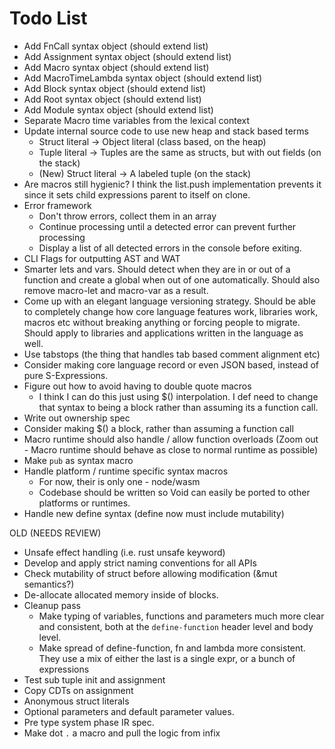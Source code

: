# Todo List

- Add FnCall syntax object (should extend list)
- Add Assignment syntax object (should extend list)
- Add Macro syntax object (should extend list)
- Add MacroTimeLambda syntax object (should extend list)
- Add Block syntax object (should extend list)
- Add Root syntax object (should extend list)
- Add Module syntax object (should extend list)
- Separate Macro time variables from the lexical context
- Update internal source code to use new heap and stack based terms
  - Struct literal -> Object literal (class based, on the heap)
  - Tuple literal -> Tuples are the same as structs, but with out fields (on the stack)
  - (New) Struct literal -> A labeled tuple (on the stack)
- Are macros still hygienic? I think the list.push implementation prevents it since it sets child expressions parent to itself on clone.
- Error framework
  - Don't throw errors, collect them in an array
  - Continue processing until a detected error can prevent further processing
  - Display a list of all detected errors in the console before exiting.
- CLI Flags for outputting AST and WAT
- Smarter lets and vars. Should detect when they are in or out of a function and create a global when out of one automatically. Should also remove macro-let and macro-var as a result.
- Come up with an elegant language versioning strategy. Should be able to completely change how core language features work,
  libraries work, macros etc without breaking anything or forcing people to migrate. Should apply to libraries and applications
  written in the language as well.
- Use tabstops (the thing that handles tab based comment alignment etc)
- Consider making core language record or even JSON based, instead of pure S-Expressions.
- Figure out how to avoid having to double quote macros
  - I think I can do this just using $() interpolation. I def need to change that syntax to being a block rather than assuming its a function call.
- Write out ownership spec
- Consider making $() a block, rather than assuming a function call
- Macro runtime should also handle / allow function overloads (Zoom out - Macro runtime should behave as close to normal runtime as possible)
- Make `pub` as syntax macro
- Handle platform / runtime specific syntax macros
  - For now, their is only one - node/wasm
  - Codebase should be written so Void can easily be ported to other platforms or runtimes.
- Handle new define syntax (define now must include mutability)

OLD (NEEDS REVIEW)

- Unsafe effect handling (i.e. rust unsafe keyword)
- Develop and apply strict naming conventions for all APIs
- Check mutability of struct before allowing modification (&mut semantics?)
- De-allocate allocated memory inside of blocks.
- Cleanup pass
  - Make typing of variables, functions and parameters much more clear and consistent, both
    at the `define-function` header level and body level.
  - Make spread of define-function, fn and lambda more consistent. They use a mix of either the last
    is a single expr, or a bunch of expressions
- Test sub tuple init and assignment
- Copy CDTs on assignment
- Anonymous struct literals
- Optional parameters and default parameter values.
- Pre type system phase IR spec.
- Make dot `.` a macro and pull the logic from infix
